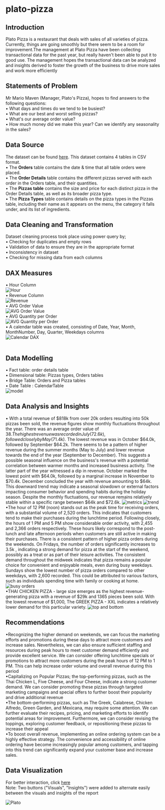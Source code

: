 # plato-pizza
## Introduction
Plato Pizza is a restaurant that deals with sales of all varieties of pizza. Currently, things are going smoothly but there seem to be a room for improvement.The management at Plato Pizza have been collecting transactional data for the past year, but really haven't been able to put it to good use. The management hopes the  transactional data can be analyzed and insights derived to foster the growth of the business to drive more sales and work more efficiently

## Statements of Problem
Mr Mario Maven (Manager, Plato's Pizza), hopes to find answers to the following questions:<br> 
• What days and times do we tend to be busiest? <br> 
• What are our best and worst selling pizzas? <br> 
• What's our average order value? <br> 
• How much money did we make this year? Can we identify any seasonality in the sales?<br> 

## Data Source
The dataset can be found [here](https://drive.google.com/drive/folders/1sT5AReif21UXjW1kICtZPrBb8yshNSOs). This dataset contains 4 tables in CSV format.<br> 
• The **Orders** table contains the date & time that all table orders were placed.<br> 
• The **Order Details** table contains the different pizzas served with each order in the Orders table, and their quantities.<br> 
• The **Pizzas table** contains the size and price for each distinct pizza in the Order Details table, as well as its broader pizza type.<br> 
• The **Pizza Types** table contains details on the pizza types in the Pizzas table, including their name as it appears on the menu, the category it falls under, and its list of ingredients.<br> 

## Data Cleaning and Transformation
Dataset cleaning process took place using power query by;<br> 
• Checking for duplicates and empty rows<br>
• Validation of data to ensure they are in the appropriate format<br>
• Inconsistency in dataset<br>
• Checking for missing data from each columns<br>

## DAX Measures 
• Hour Column <br>
![Hour](https://github.com/anibihakeem/plato-pizza/assets/105971924/2d7b6755-1591-4fef-bc82-bd06bb112a4f) <br>
• Revenue Column <br>
![Revenue](https://github.com/anibihakeem/plato-pizza/assets/105971924/1385119e-fac5-4494-8d7a-0f12a1b9b11f)<br>
• AVG Order Value <br>
![AVG Order Value](https://github.com/anibihakeem/plato-pizza/assets/105971924/fd6159f4-637c-4b6f-91d0-ffaddfe28c49)<br>
• AVG Quantity per Order <br>
![AVG Quantity per Order](https://github.com/anibihakeem/plato-pizza/assets/105971924/b4e8650a-ca65-47e5-857a-c045b5cc92ac)<br>
• A calendar table was created, consisting of Date, Year, Month, MonthNumber, Day, Quarter, Weekdays columns<br>
![Calendar DAX](https://github.com/anibihakeem/plato-pizza/assets/105971924/226b636a-40a9-402a-8f11-e608fd28c345)<br>
<br>

## Data Modelling
• Fact table: order details table <br> 
• Dimensional table: Pizzas types, Orders tables<br> 
• Bridge Table: Orders and Pizza tables<br> 
• Date Table : CalendarTable<br> 
![model](https://github.com/anibihakeem/plato-pizza/assets/105971924/25fd3ae5-2591-4046-91f2-01f2d691fe28)

## Data Analysis and Insights
• With a total revenue of $818k from over 20k orders resulting into 50k pizzas been sold, the revenue figures show monthly fluctuations throughout the year. There was an average order value of $38.  The highest revenue was recorded in July (72.6k), followed closely by May ($71.4k). The lowest revenue was in October $64.0k, followed by September $64.2k. There seems to be a pattern of higher revenue during the summer months (May to July) and lower revenue towards the end of the year (September to December). This suggests a possible seasonal influence on the business's revenue with a potential correlation between warmer months and increased business activity. The latter part of the year witnessed a dip in revenue. October marked the lowest point with $64.0k, followed by a marginal increase in November to $70.4k. December concluded the year with revenue amounting to $64k. This downward trend may indicate a seasonal slowdown or external factors impacting consumer behavior and spending habits during the holiday season. Despite the monthly fluctuations, our revenue remains relatively stable within a specific range between $64k and $72.6k. 
![metrics](https://github.com/anibihakeem/plato-pizza/assets/105971924/202cc682-1da9-4a92-adef-24e820436a44)
![trend](https://github.com/anibihakeem/plato-pizza/assets/105971924/7a032e73-7f00-44a2-a380-81f9e625de76) <br>
•The hour of 12 PM (noon) stands out as the peak time for receiving orders, with a substantial volume of 2,520 orders. This indicates that customers tend to make their purchases during the lunchtime period. Following closely, the hours of 1 PM and 5 PM show considerable order activity, with 2,455 and 2,366 orders respectively. These hours likely correspond to the post-lunch and late afternoon periods when customers are still active in making their purchases. There is a consistent pattern of higher pizza orders during the weekends. On Fridays, the number of orders significantly increases to 3.5k , indicating a strong demand for pizza at the start of the weekend, possibly as a treat or as part of their leisure activities. The consistent demand throughout the midweek indicates that pizza remains a popular choice for convenient and enjoyable meals, even during busy weekdays. Sundays show the lowest number of pizza orders compared to other weekdays, with 2,600 recorded. This could be attributed to various factors, such as individuals spending time with family or cooking at home.
![busy orders](https://github.com/anibihakeem/plato-pizza/assets/105971924/6d079986-14cb-4a4e-a15d-4fbe9c3fc3da)<br>
•THAI CHICKEN PIZZA - large size emerges as the highest revenue-generating pizza with a revenue of $29k and 1365 pieces been sold. With the lowest revenue of $1,000, The GREEK PIZZA - XXL  indicates a relatively lower demand for this particular variety.
![top and bottom](https://github.com/anibihakeem/plato-pizza/assets/105971924/57a58ca3-c30a-404b-9214-2969caf30100) <br>

## Recommendations
•Recognizing the higher demand on weekends, we can focus the marketing efforts and promotions during these days to attract more customers and increase sales. Nevertheless, we can also ensure sufficient staffing and resources during peak hours to meet customer demand efficiently and provide excellent service. We can consider offering lunchtime specials or promotions to attract more customers during the peak hours of 12 PM to 1 PM. This can help increase order volume and overall revenue during this period
<br>
•Capitalizing on Popular Pizzas; the top-performing pizzas, such as the Thai Chicken L, Five Cheese, and Four Cheese, indicate a strong customer demand. We can consider promoting these pizzas through targeted marketing campaigns and special offers to further boost their popularity and drive additional revenue
<br>
•The bottom-performing pizzas, such as The Greek, Calabrese, Chicken Alfredo, Green Garden, and Mexicana, may require some attention. We can further evaluate their recipes, pricing, and marketing efforts to identify potential areas for improvement. Furthermore, we can consider revising the toppings, exploring customer feedback, or repositioning these pizzas to increase their appeal
<br>
•To boost overall revenue, implementing an online ordering system can be a highly effective strategy. The convenience and accessibility of online ordering have become increasingly popular among customers, and tapping into this trend can significantly expand your customer base and increase sales.

## Data Visualization 
For better interaction, click [here](https://app.powerbi.com/view?r=eyJrIjoiYzM3MWFmN2EtOTM5NC00YjYzLWJhNTItMDFhODU4ZTdmMDNhIiwidCI6ImRmODY3OWNkLWE4MGUtNDVkOC05OWFjLWM4M2VkN2ZmOTVhMCJ9) <br>
Note: Two buttons ("Visuals", "Insights") were added to alternate easily between the visuals and insights of the report <br>

![Plato](https://github.com/anibihakeem/plato-pizza/assets/105971924/8adab0f1-a1ec-410f-aae7-c8c7a830c0c8)






